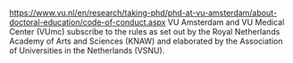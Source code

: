 https://www.vu.nl/en/research/taking-phd/phd-at-vu-amsterdam/about-doctoral-education/code-of-conduct.aspx
VU Amsterdam and VU Medical Center (VUmc) subscribe to the rules as set out by the Royal Netherlands Academy of Arts and Sciences (KNAW) and elaborated by the Association of Universities in the Netherlands (VSNU).
